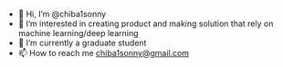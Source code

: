 - 👋 Hi, I’m @chiba1sonny
- 👀 I’m interested in creating product and making solution that rely on machine learning/deep learning
- 🌱 I’m currently a graduate student
- 📫 How to reach me chiba1sonny@gmail.com
<!---
chiba1sonny/chiba1sonny is a ✨ special ✨ repository because its `README.md` (this file) appears on your GitHub profile.
You can click the Preview link to take a look at your changes.
--->
